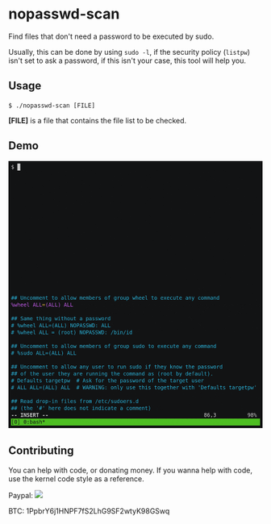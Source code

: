 nopasswd-scan
=============

Find files that don't need a password to be executed by sudo.

Usually, this can be done by using ```sudo -l```, if the security policy (```listpw```) isn't set to ask a password, if this isn't your case, this tool will help you.


Usage
-----

```
$ ./nopasswd-scan [FILE]
```

**[FILE]** is a file that contains the file list to be checked.

Demo
----

![](https://raw.githubusercontent.com/hc0d3r/nopasswd-scan/demo/demo.gif)


Contributing
------------
You can help with code, or donating money.
If you wanna help with code, use the kernel code style as a reference.

Paypal: [![](https://www.paypalobjects.com/en_US/i/btn/btn_donate_SM.gif)](https://www.paypal.com/cgi-bin/webscr?cmd=_donations&business=RAG26EKAYHQSY&currency_code=BRL&source=url)

BTC: 1PpbrY6j1HNPF7fS2LhG9SF2wtyK98GSwq
